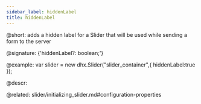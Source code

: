 ```yaml
---
sidebar_label: hiddenLabel
title: hiddenLabel
---          
```


@short: adds a hidden label for a Slider that will be used while sending a form to the server

@signature: {'hiddenLabel?: boolean;'}

@example: 
var slider = new dhx.Slider("slider_container",{
    hiddenLabel:true
});



@descr: 


@related: slider/initializing_slider.md#configuration-properties
